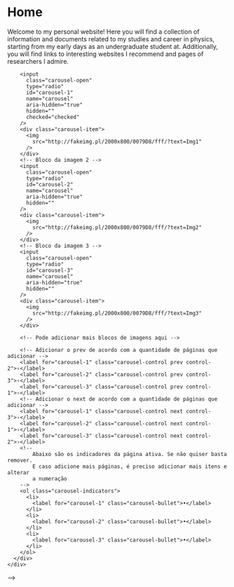 # Home

Welcome to my personal website! Here you will find a collection of information and documents related to my studies and career in physics, starting from my early days as an undergraduate student at. Additionally, you will find links to  interesting websites I recommend and pages of researchers I admire.


<!-- <section>
    <div class="carousel">
      <div class="carousel-inner">
        <!-- Bloco da imagem 1 -->
        <input
          class="carousel-open"
          type="radio"
          id="carousel-1"
          name="carousel"
          aria-hidden="true"
          hidden=""
          checked="checked"
        />
        <div class="carousel-item">
          <img
            src="http://fakeimg.pl/2000x800/0079D8/fff/?text=Img1"
          />
        </div>
        <!-- Bloco da imagem 2 -->
        <input
          class="carousel-open"
          type="radio"
          id="carousel-2"
          name="carousel"
          aria-hidden="true"
          hidden=""
        />
        <div class="carousel-item">
          <img
            src="http://fakeimg.pl/2000x800/0079D8/fff/?text=Img2"
          />
        </div>
        <!-- Bloco da imagem 3 -->
        <input
          class="carousel-open"
          type="radio"
          id="carousel-3"
          name="carousel"
          aria-hidden="true"
          hidden=""
        />
        <div class="carousel-item">
          <img
            src="http://fakeimg.pl/2000x800/0079D8/fff/?text=Img3"
          />
        </div>

        <!-- Pode adicionar mais blocos de imagens aqui -->

        <!-- Adicionar o prev de acordo com a quantidade de páginas que adicionar -->
        <label for="carousel-1" class="carousel-control prev control-2">‹</label>
        <label for="carousel-2" class="carousel-control prev control-3">‹</label>
        <label for="carousel-3" class="carousel-control prev control-1">‹</label>
        <!-- Adicionar o next de acordo com a quantidade de páginas que adicionar -->
        <label for="carousel-1" class="carousel-control next control-3">›</label>
        <label for="carousel-2" class="carousel-control next control-1">›</label>
        <label for="carousel-3" class="carousel-control next control-2">›</label>
        <!-- 
            Abaixo são os indicadores da página ativa. Se não quiser basta remover. 
            E caso adicione mais páginas, é preciso adicionar mais itens e alterar 
            a numeração 
        -->
        <ol class="carousel-indicators">
          <li>
            <label for="carousel-1" class="carousel-bullet">•</label>
          </li>
          <li>
            <label for="carousel-2" class="carousel-bullet">•</label>
          </li>
          <li>
            <label for="carousel-3" class="carousel-bullet">•</label>
          </li>
        </ol>
      </div>
    </div>
</section>

<style>
    
  .carousel {
    position: relative;
    box-shadow: 0px 1px 6px rgba(0, 0, 0, 0.64);
    margin-top: 26px;
  }

  .carousel-inner {
    position: relative;
    overflow: hidden;
    width: 100%;
  }

  .carousel-open:checked + .carousel-item {
    position: static;
    opacity: 100;
  }

  .carousel-item {
    position: absolute;
    opacity: 0;
    -webkit-transition: opacity 0.6s ease-out;
    transition: opacity 0.6s ease-out;
  }

  .carousel-item img {
    display: block;
    height: auto;
    max-height: 550px;
    width: 100%;
  }

  .carousel-control {
    border-radius: 50%;
    color: #fff;
    cursor: pointer;
    display: none;
    font-size: 85px;
    height: 40px;
    line-height: 35px;
    position: absolute;
    top: 50%;
    -webkit-transform: translate(0, -50%);
    cursor: pointer;
    -ms-transform: translate(0, -50%);
    transform: translate(0, -50%);
    text-align: center;
    width: 40px;
    z-index: 10;
  }

  .carousel-control.prev {
    left: 2%;
  }

  .carousel-control.next {
    right: 2%;
  }

  .carousel-control:hover {
    color: #aaaaaa;
  }

  #carousel-1:checked ~ .control-1,
  #carousel-2:checked ~ .control-2,
  #carousel-3:checked ~ .control-3,
  #carousel-4:checked ~ .control-4,
  #carousel-5:checked ~ .control-5,
  #carousel-6:checked ~ .control-6,
  #carousel-7:checked ~ .control-7,
  #carousel-8:checked ~ .control-8,
  #carousel-9:checked ~ .control-9 {
    display: block;
  }

  .carousel-indicators {
    list-style: none;
    margin: 0;
    padding: 0;
    position: absolute;
    bottom: 2%;
    left: 0;
    right: 0;
    text-align: center;
    z-index: 10;
  }

  .carousel-indicators li {
    display: inline-block;
    margin: 0 5px;
  }

  .carousel-bullet {
    color: #fff;
    cursor: pointer;
    display: block;
    font-size: 35px;
  }

  .carousel-bullet:hover {
    color: #aaaaaa;
  }

  #carousel-1:checked
    ~ .control-1
    ~ .carousel-indicators
    li:nth-child(1)
    .carousel-bullet,
  #carousel-2:checked
    ~ .control-2
    ~ .carousel-indicators
    li:nth-child(2)
    .carousel-bullet,
  #carousel-3:checked
    ~ .control-3
    ~ .carousel-indicators
    li:nth-child(3)
    .carousel-bullet,
  #carousel-4:checked
    ~ .control-4
    ~ .carousel-indicators
    li:nth-child(4)
    .carousel-bullet,
  #carousel-5:checked
    ~ .control-5
    ~ .carousel-indicators
    li:nth-child(5)
    .carousel-bullet,
  #carousel-6:checked
    ~ .control-6
    ~ .carousel-indicators
    li:nth-child(6)
    .carousel-bullet,
  #carousel-7:checked
    ~ .control-7
    ~ .carousel-indicators
    li:nth-child(7)
    .carousel-bullet,
  #carousel-8:checked
    ~ .control-8
    ~ .carousel-indicators
    li:nth-child(8)
    .carousel-bullet,
  #carousel-9:checked
    ~ .control-9
    ~ .carousel-indicators
    li:nth-child(9)
    .carousel-bullet {
    color: #428bca;
  }

  #title {
    width: 100%;
    position: absolute;
    padding: 0px;
    margin: 0px auto;
    text-align: center;
    font-size: 27px;
    color: rgba(255, 255, 255, 1);
    font-family: "Open Sans", sans-serif;
    z-index: 9999;
    text-shadow: 0px 1px 2px rgba(0, 0, 0, 0.33),
      -1px 0px 2px rgba(255, 255, 255, 0);
  }
</style>
 -->
